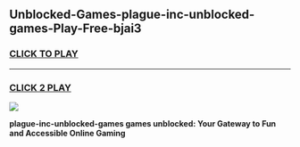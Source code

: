 
## Unblocked-Games-plague-inc-unblocked-games-Play-Free-bjai3
<h3>
<a href="https://premium76.site?title=plague-inc-unblocked-games&ref=09A">CLICK TO PLAY</a></h3>
<hr>

<h3>
<a href="https://premium76.site?title=plague-inc-unblocked-games&ref=09A">CLICK 2 PLAY</a>
  
</h3>

<a href="https://premium76.site?title=plague-inc-unblocked-games&ref=09A"><img src="https://clearcache.store/games.png"></a>


**plague-inc-unblocked-games games unblocked: Your Gateway to Fun and Accessible Online Gaming**
